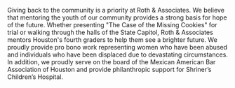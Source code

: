 Giving back to the community is a priority at Roth & Associates.  We believe that mentoring the youth of our community provides a strong basis for hope of the future. Whether presenting "The Case of the Missing Cookies" for trial or walking through the halls of the State Capitol, Roth & Associates mentors Houston's fourth graders to help them see a brighter future. We proudly provide pro bono work representing women who have been abused and individuals who have been displaced due to devastating circumstances. In addition, we proudly serve on the board of the Mexican American Bar Association of Houston and provide philanthropic support for Shriner’s Children’s Hospital.